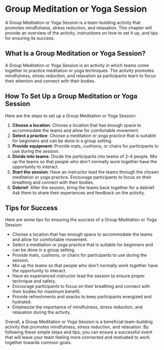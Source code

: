 Group Meditation or Yoga Session
===================================================================

A Group Meditation or Yoga Session is a team-building activity that promotes mindfulness, stress reduction, and relaxation. This chapter will provide an overview of the activity, instructions on how to set it up, and tips for ensuring its success.

What Is a Group Meditation or Yoga Session?
-------------------------------------------

A Group Meditation or Yoga Session is an activity in which teams come together to practice meditation or yoga techniques. The activity promotes mindfulness, stress reduction, and relaxation as participants learn to focus their attention and connect with their bodies.

How To Set Up a Group Meditation or Yoga Session
------------------------------------------------

Here are the steps to set up a Group Meditation or Yoga Session:

1. **Choose a location**: Choose a location that has enough space to accommodate the teams and allow for comfortable movement.
2. **Select a practice**: Choose a meditation or yoga practice that is suitable for beginners and can be done in a group setting.
3. **Provide equipment**: Provide mats, cushions, or chairs for participants to use during the session.
4. **Divide into teams**: Divide the participants into teams of 2-4 people. Mix up the teams so that people who don't normally work together have the opportunity to interact.
5. **Start the session**: Have an instructor lead the teams through the chosen meditation or yoga practice. Encourage participants to focus on their breathing and connect with their bodies.
6. **Debrief**: After the session, bring the teams back together for a debrief. Ask them to share their experiences and feedback on the activity.

Tips for Success
----------------

Here are some tips for ensuring the success of a Group Meditation or Yoga Session:

* Choose a location that has enough space to accommodate the teams and allow for comfortable movement.
* Select a meditation or yoga practice that is suitable for beginners and can be done in a group setting.
* Provide mats, cushions, or chairs for participants to use during the session.
* Mix up the teams so that people who don't normally work together have the opportunity to interact.
* Have an experienced instructor lead the session to ensure proper technique and safety.
* Encourage participants to focus on their breathing and connect with their bodies for maximum benefit.
* Provide refreshments and snacks to keep participants energized and hydrated.
* Emphasize the importance of mindfulness, stress reduction, and relaxation during the activity.

Overall, a Group Meditation or Yoga Session is a beneficial team-building activity that promotes mindfulness, stress reduction, and relaxation. By following these simple steps and tips, you can ensure a successful event that will leave your team feeling more connected and motivated to work together towards common goals.

